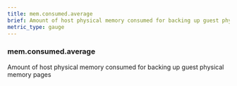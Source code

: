 ```yaml
---
title: mem.consumed.average
brief: Amount of host physical memory consumed for backing up guest physical memory pages
metric_type: gauge
---
```

### mem.consumed.average

Amount of host physical memory consumed for backing up guest physical memory pages